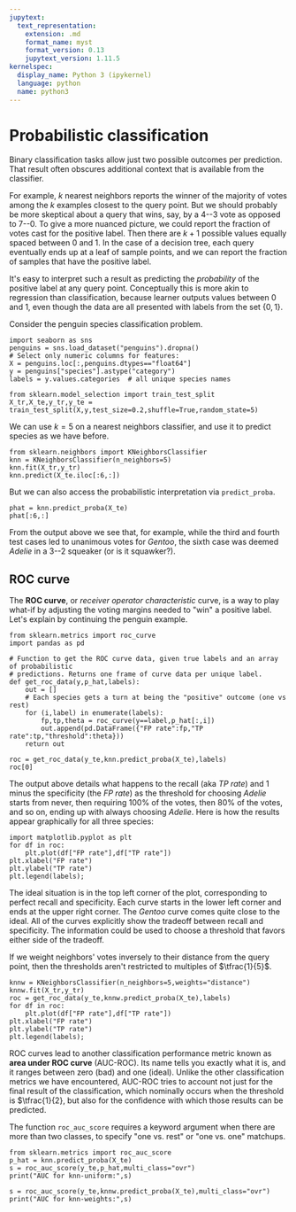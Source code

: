 ```yaml
---
jupytext:
  text_representation:
    extension: .md
    format_name: myst
    format_version: 0.13
    jupytext_version: 1.11.5
kernelspec:
  display_name: Python 3 (ipykernel)
  language: python
  name: python3
---
```


# Probabilistic classification

Binary classification tasks allow just two possible outcomes per prediction. That result often obscures additional context that is available from the classifier.

For example, $k$ nearest neighbors reports the winner of the majority of votes among the $k$ examples closest to the query point. But we should probably be more skeptical about a query that wins, say, by a 4--3 vote as opposed to 7--0. To give a more nuanced picture, we could report the fraction of votes cast for the positive label. Then there are $k+1$ possible values equally spaced between 0 and 1. In the case of a decision tree, each query eventually ends up at a leaf of sample points, and we can report the fraction of samples that have the positive label.

It's easy to interpret such a result as predicting the *probability* of the positive label at any query point. Conceptually this is more akin to regression than classification, because learner outputs values between 0 and 1, even though the data are all presented with labels from the set $\{0,1\}$. 

Consider the penguin species classification problem.

```{code-cell} ipython3
import seaborn as sns
penguins = sns.load_dataset("penguins").dropna()
# Select only numeric columns for features:
X = penguins.loc[:,penguins.dtypes=="float64"]  
y = penguins["species"].astype("category")
labels = y.values.categories  # all unique species names

from sklearn.model_selection import train_test_split
X_tr,X_te,y_tr,y_te = train_test_split(X,y,test_size=0.2,shuffle=True,random_state=5)
```

We can use $k=5$ on a nearest neighbors classifier, and use it to predict species as we have before.

```{code-cell} ipython3
from sklearn.neighbors import KNeighborsClassifier
knn = KNeighborsClassifier(n_neighbors=5)
knn.fit(X_tr,y_tr)
knn.predict(X_te.iloc[:6,:])
```

But we can also access the probabilistic interpretation via `predict_proba`.

```{code-cell} ipython3
phat = knn.predict_proba(X_te)
phat[:6,:]
```

From the output above we see that, for example, while the third and fourth test cases led to unanimous votes for *Gentoo*, the sixth case was deemed *Adelie* in a 3--2 squeaker (or is it squawker?).

## ROC curve

The **ROC curve**, or *receiver operator characteristic* curve, is a way to play what-if by adjusting the voting margins needed to "win" a positive label. Let's explain by continuing the penguin example.

```{code-cell} ipython3
from sklearn.metrics import roc_curve
import pandas as pd

# Function to get the ROC curve data, given true labels and an array of probabilistic
# predictions. Returns one frame of curve data per unique label.
def get_roc_data(y,p_hat,labels):
    out = []
    # Each species gets a turn at being the "positive" outcome (one vs rest)
    for (i,label) in enumerate(labels):  
        fp,tp,theta = roc_curve(y==label,p_hat[:,i])  
        out.append(pd.DataFrame({"FP rate":fp,"TP rate":tp,"threshold":theta}))
    return out

roc = get_roc_data(y_te,knn.predict_proba(X_te),labels)
roc[0]
```

The output above details what happens to the recall (aka *TP rate*) and 1 minus the specificity (the *FP rate*) as the threshold for choosing *Adelie* starts from never, then requiring 100% of the votes, then 80% of the votes, and so on, ending up with always choosing *Adelie*. Here is how the results appear graphically for all three species:

```{code-cell} ipython3
import matplotlib.pyplot as plt
for df in roc:
    plt.plot(df["FP rate"],df["TP rate"])
plt.xlabel("FP rate")
plt.ylabel("TP rate")
plt.legend(labels);
```

The ideal situation is in the top left corner of the plot, corresponding to perfect recall and specificity. Each curve starts in the lower left corner and ends at the upper right corner. The *Gentoo* curve comes quite close to the ideal. All of the curves explicitly show the tradeoff between recall and specificity. The information could be used to choose a threshold that favors either side of the tradeoff.

If we weight neighbors' votes inversely to their distance from the query point, then the thresholds aren't restricted to multiples of $\tfrac{1}{5}$.

```{code-cell} ipython3
knnw = KNeighborsClassifier(n_neighbors=5,weights="distance")
knnw.fit(X_tr,y_tr)
roc = get_roc_data(y_te,knnw.predict_proba(X_te),labels)
for df in roc:
    plt.plot(df["FP rate"],df["TP rate"])
plt.xlabel("FP rate")
plt.ylabel("TP rate")
plt.legend(labels);
```

ROC curves lead to another classification performance metric known as **area under ROC curve** (AUC-ROC). Its name tells you exactly what it is, and it ranges between zero (bad) and one (ideal). Unlike the other classification metrics we have encountered, AUC-ROC tries to account not just for the final result of the classification, which nominally occurs when the threshold is $\tfrac{1}{2}, but also for the confidence with which those results can be predicted.

The function `roc_auc_score` requires a keyword argument when there are more than two classes, to specify "one vs. rest" or "one vs. one" matchups.

```{code-cell} ipython3
from sklearn.metrics import roc_auc_score
p_hat = knn.predict_proba(X_te)
s = roc_auc_score(y_te,p_hat,multi_class="ovr")
print("AUC for knn-uniform:",s)

s = roc_auc_score(y_te,knnw.predict_proba(X_te),multi_class="ovr")
print("AUC for knn-weights:",s)
```

